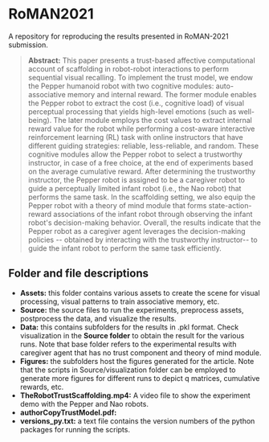 # RoMAN2021
A repository for reproducing the results presented in RoMAN-2021 submission.

> **Abstract:** This paper presents a trust-based affective computational account of scaffolding in robot-robot interactions to perform sequential visual recalling.  To implement the trust model, we endow the Pepper humanoid robot with two cognitive modules: auto-associative memory and internal reward.  The former module enables the Pepper robot to extract the cost (i.e., cognitive load) of visual perceptual processing that yields high-level emotions (such as well-being).  The later module employs the cost values to extract internal reward value for the robot while performing a cost-aware interactive reinforcement learning (RL) task with online instructors that have different guiding strategies: reliable, less-reliable, and random. These cognitive modules allow the Pepper robot to select a trustworthy instructor, in case of a free choice, at the end of experiments based on the average cumulative reward. After determining the trustworthy instructor, the Pepper robot is assigned to be a caregiver robot to guide a perceptually limited infant robot (i.e., the Nao robot) that performs the same task. In the scaffolding setting, we also equip the Pepper robot with a theory of mind module that forms state-action-reward associations of the infant robot through observing the infant robot's decision-making behavior. Overall, the results indicate that the Pepper robot as a caregiver agent leverages the decision-making policies -- obtained by interacting with the trustworthy instructor-- to guide the infant robot to perform the same task efficiently.

## Folder and file descriptions
+ **Assets:** this folder contains various assets to create the scene for visual processing, visual patterns to train associative memory, etc.  
+ **Source:** the source files to run the experiments, preprocess assets, postprocess the data, and visualize the results. 
+ **Data:** this contains subfolders for the results in .pkl format. Check visualization in the **Source folder** to obtain the result for the various runs. Note that base folder refers to the experimental results with caregiver agent that has no trust component and theory of mind module.
+ **Figures:** the subfolders host the figures generated for the article. Note that the scripts in Source/visualization folder can be employed to generate more figures 
for different runs to depict q matrices, cumulative rewards, etc. 
+ **TheRobotTrustScaffolding.mp4:** A video file to show the experiment demo with the Pepper and Nao robots.  
+ **authorCopyTrustModel.pdf:**
+ **versions_py.txt:** a text file contains the version numbers of the python packages for running the scripts.